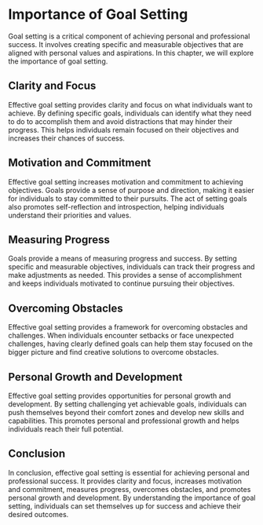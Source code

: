 Importance of Goal Setting
===================================================

Goal setting is a critical component of achieving personal and professional success. It involves creating specific and measurable objectives that are aligned with personal values and aspirations. In this chapter, we will explore the importance of goal setting.

Clarity and Focus
-----------------

Effective goal setting provides clarity and focus on what individuals want to achieve. By defining specific goals, individuals can identify what they need to do to accomplish them and avoid distractions that may hinder their progress. This helps individuals remain focused on their objectives and increases their chances of success.

Motivation and Commitment
-------------------------

Effective goal setting increases motivation and commitment to achieving objectives. Goals provide a sense of purpose and direction, making it easier for individuals to stay committed to their pursuits. The act of setting goals also promotes self-reflection and introspection, helping individuals understand their priorities and values.

Measuring Progress
------------------

Goals provide a means of measuring progress and success. By setting specific and measurable objectives, individuals can track their progress and make adjustments as needed. This provides a sense of accomplishment and keeps individuals motivated to continue pursuing their objectives.

Overcoming Obstacles
--------------------

Effective goal setting provides a framework for overcoming obstacles and challenges. When individuals encounter setbacks or face unexpected challenges, having clearly defined goals can help them stay focused on the bigger picture and find creative solutions to overcome obstacles.

Personal Growth and Development
-------------------------------

Effective goal setting provides opportunities for personal growth and development. By setting challenging yet achievable goals, individuals can push themselves beyond their comfort zones and develop new skills and capabilities. This promotes personal and professional growth and helps individuals reach their full potential.

Conclusion
----------

In conclusion, effective goal setting is essential for achieving personal and professional success. It provides clarity and focus, increases motivation and commitment, measures progress, overcomes obstacles, and promotes personal growth and development. By understanding the importance of goal setting, individuals can set themselves up for success and achieve their desired outcomes.
